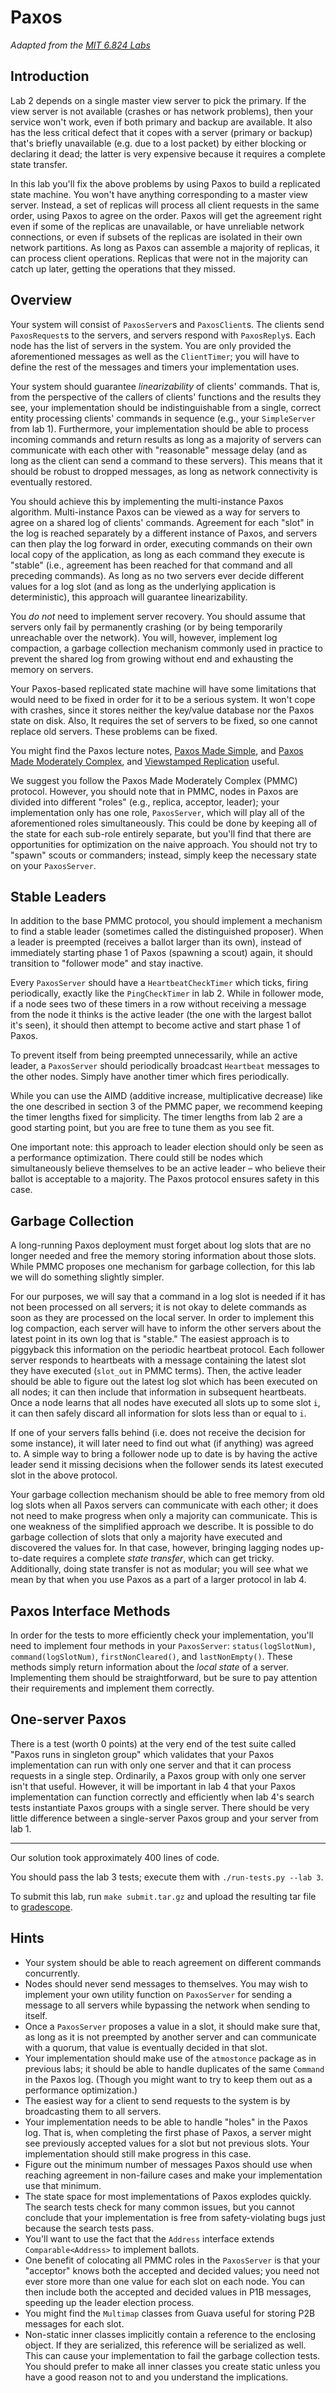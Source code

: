 # Paxos
*Adapted from the [MIT 6.824
Labs](http://nil.csail.mit.edu/6.824/2015/labs/lab-3.html)*


## Introduction
Lab 2 depends on a single master view server to pick the primary. If the view
server is not available (crashes or has network problems), then your service
won't work, even if both primary and backup are available. It also has the less
critical defect that it copes with a server (primary or backup) that's briefly
unavailable (e.g. due to a lost packet) by either blocking or declaring it dead;
the latter is very expensive because it requires a complete state transfer.

In this lab you'll fix the above problems by using Paxos to build a replicated
state machine. You won't have anything corresponding to a master view server.
Instead, a set of replicas will process all client requests in the same order,
using Paxos to agree on the order. Paxos will get the agreement right even if
some of the replicas are unavailable, or have unreliable network connections, or
even if subsets of the replicas are isolated in their own network partitions. As
long as Paxos can assemble a majority of replicas, it can process client
operations. Replicas that were not in the majority can catch up later, getting
the operations that they missed.


## Overview
Your system will consist of `PaxosServer`s and `PaxosClient`s. The clients send
`PaxosRequest`s to the servers, and servers respond with `PaxosReply`s. Each
node has the list of servers in the system. You are only provided the
aforementioned messages as well as the `ClientTimer`; you will have to define
the rest of the messages and timers your implementation uses.

Your system should guarantee *linearizability* of clients' commands. That is,
from the perspective of the callers of clients' functions and the results they
see, your implementation should be indistinguishable from a single, correct
entity processing clients' commands in sequence (e.g., your `SimpleServer` from
lab 1). Furthermore, your implementation should be able to process incoming
commands and return results as long as a majority of servers can communicate
with each other with "reasonable" message delay (and as long as the client can
send a command to these servers). This means that it should be robust to dropped
messages, as long as network connectivity is eventually restored.

You should achieve this by implementing the multi-instance Paxos algorithm.
Multi-instance Paxos can be viewed as a way for servers to agree on a shared log
of clients' commands. Agreement for each "slot" in the log is reached separately
by a different instance of Paxos, and servers can then play the log forward in
order, executing commands on their own local copy of the application, as long as
each command they execute is "stable" (i.e., agreement has been reached for that
command and all preceding commands). As long as no two servers ever decide
different values for a log slot (and as long as the underlying application is
deterministic), this approach will guarantee linearizability.

You *do not* need to implement server recovery. You should assume that servers
only fail by permanently crashing (or by being temporarily unreachable over the
network). You will, however, implement log compaction, a garbage collection
mechanism commonly used in practice to prevent the shared log from growing
without end and exhausting the memory on servers.

Your Paxos-based replicated state machine will have some limitations that would
need to be fixed in order for it to be a serious system. It won't cope with
crashes, since it stores neither the key/value database nor the Paxos state on
disk. Also, It requires the set of servers to be fixed, so one cannot replace
old servers. These problems can be fixed.

You might find the Paxos lecture notes, [Paxos Made
Simple](https://lamport.azurewebsites.net/pubs/paxos-simple.pdf), and [Paxos
Made Moderately
Complex](http://www.cs.cornell.edu/courses/cs7412/2011sp/paxos.pdf), and
[Viewstamped Replication](https://dl.acm.org/citation.cfm?id=62549) useful.

We suggest you follow the Paxos Made Moderately Complex (PMMC) protocol.
However, you should note that in PMMC, nodes in Paxos are divided into different
"roles" (e.g., replica, acceptor, leader); your implementation only has one
role, `PaxosServer`, which will play all of the aforementioned roles
simultaneously. This could be done by keeping all of the state for each sub-role
entirely separate, but you'll find that there are opportunities for optimization
on the naive approach. You should not try to "spawn" scouts or commanders;
instead, simply keep the necessary state on your `PaxosServer`.


## Stable Leaders
In addition to the base PMMC protocol, you should implement a mechanism to find
a stable leader (sometimes called the distinguished proposer). When a leader is
preempted (receives a ballot larger than its own), instead of immediately
starting phase 1 of Paxos (spawning a scout) again, it should transition to
"follower mode" and stay inactive.

Every `PaxosServer` should have a `HeartbeatCheckTimer` which ticks, firing
periodically, exactly like the `PingCheckTimer` in lab 2. While in follower
mode, if a node sees two of these timers in a row without receiving a message
from the node it thinks is the active leader (the one with the largest ballot
it's seen), it should then attempt to become active and start phase 1 of Paxos.

To prevent itself from being preempted unnecessarily, while an active leader, a
`PaxosServer` should periodically broadcast `Heartbeat` messages to the other
nodes. Simply have another timer which fires periodically.

While you can use the AIMD (additive increase, multiplicative decrease) like the
one described in section 3 of the PMMC paper, we recommend keeping the timer
lengths fixed for simplicity. The timer lengths from lab 2 are a good starting
point, but you are free to tune them as you see fit.

One important note: this approach to leader election should only be seen as a
performance optimization. There could still be nodes which simultaneously
believe themselves to be an active leader – who believe their ballot is
acceptable to a majority. The Paxos protocol ensures safety in this case.


## Garbage Collection
A long-running Paxos deployment must forget about log slots that are no longer
needed and free the memory storing information about those slots. While PMMC
proposes one mechanism for garbage collection, for this lab we will do something
slightly simpler.

For our purposes, we will say that a command in a log slot is needed if it has
not been processed on all servers; it is not okay to delete commands as soon as
they are processed on the local server. In order to implement this log
compaction, each server will have to inform the other servers about the latest
point in its own log that is "stable." The easiest approach is to piggyback this
information on the periodic heartbeat protocol. Each follower server responds to
heartbeats with a message containing the latest slot they have executed
(`slot_out` in PMMC terms). Then, the active leader should be able to figure out
the latest log slot which has been executed on all nodes; it can then include
that information in subsequent heartbeats. Once a node learns that all nodes
have executed all slots up to some slot `i`, it can then safely discard all
information for slots less than or equal to `i`.

If one of your servers falls behind (i.e. does not receive the decision for some
instance), it will later need to find out what (if anything) was agreed to. A
simple way to bring a follower node up to date is by having the active leader
send it missing decisions when the follower sends its latest executed slot in
the above protocol.

Your garbage collection mechanism should be able to free memory from old log
slots when all Paxos servers can communicate with each other; it does not need
to make progress when only a majority can communicate. This is one weakness of
the simplified approach we describe. It is possible to do garbage collection of
slots that only a majority have executed and discovered the values for. In that
case, however, bringing lagging nodes up-to-date requires a complete *state
transfer*, which can get tricky. Additionally, doing state transfer is not as
modular; you will see what we mean by that when you use Paxos as a part of a
larger protocol in lab 4.


## Paxos Interface Methods
In order for the tests to more efficiently check your implementation, you'll
need to implement four methods in your `PaxosServer`: `status(logSlotNum)`,
`command(logSlotNum)`, `firstNonCleared()`, and `lastNonEmpty()`. These methods
simply return information about the *local state* of a server. Implementing
them should be straightforward, but be sure to pay attention their requirements
and implement them correctly.


## One-server Paxos
There is a test (worth 0 points) at the very end of the test suite called "Paxos
runs in singleton group" which validates that your Paxos implementation can run
with only one server and that it can process requests in a single step.
Ordinarily, a Paxos group with only one server isn't that useful. However, it
will be important in lab 4 that your Paxos implementation can function correctly
and efficiently when lab 4's search tests instantiate Paxos groups with a single
server. There should be very little difference between a single-server Paxos
group and your server from lab 1.


---


Our solution took approximately 400 lines of code.

You should pass the lab 3 tests; execute them with `./run-tests.py --lab 3`.

To submit this lab, run `make submit.tar.gz` and upload the resulting tar file to [gradescope](https://www.gradescope.com/courses/1010705).

## Hints
* Your system should be able to reach agreement on different commands
  concurrently.
* Nodes should never send messages to themselves. You may wish to implement your
  own utility function on `PaxosServer` for sending a message to all servers
  while bypassing the network when sending to itself.
* Once a `PaxosServer` proposes a value in a slot, it should make sure that, as
  long as it is not preempted by another server and can communicate with a
  quorum, that value is eventually decided in that slot.
* Your implementation should make use of the `atmostonce` package as in previous
  labs; it should be able to handle duplicates of the same `Command` in the
  Paxos log. (Though you might want to try to keep them out as a performance
  optimization.)
* The easiest way for a client to send requests to the system is by broadcasting
  them to all servers.
* Your implementation needs to be able to handle "holes" in the Paxos log. That
  is, when completing the first phase of Paxos, a server might see previously
  accepted values for a slot but not previous slots. Your implementation should
  still make progress in this case.
* Figure out the minimum number of messages Paxos should use when reaching
  agreement in non-failure cases and make your implementation use that minimum.
* The state space for most implementations of Paxos explodes quickly. The search
  tests check for many common issues, but you cannot conclude that your
  implementation is free from safety-violating bugs just because the search
  tests pass.
* You'll want to use the fact that the `Address` interface extends
  `Comparable<Address>` to implement ballots.
* One benefit of colocating all PMMC roles in the `PaxosServer` is that your
  "acceptor" knows both the accepted and decided values; you need not ever store
  more than one value for each slot on each node. You can then include both the
  accepted and decided values in P1B messages, speeding up the leader election
  process.
* You might find the `Multimap` classes from Guava useful for storing P2B
  messages for each slot.
* Non-static inner classes implicitly contain a reference to the enclosing
  object. If they are serialized, this reference will be serialized as well.
  This can cause your implementation to fail the garbage collection tests. You
  should prefer to make all inner classes you create static unless you have a
  good reason not to and you understand the implications.
